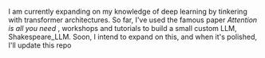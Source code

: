 I am currently expanding on my knowledge of deep learning by tinkering with transformer architectures.
So far, I've used the famous paper _Attention is all you need_ , workshops and tutorials to build a small custom LLM, Shakespeare_LLM.
Soon, I intend to expand on this, and when it's polished, I'll update this repo
